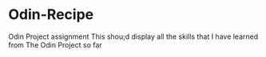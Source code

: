 # Odin-Recipe
Odin Project assignment
This shou;d display all the skills that I have learned from The Odin Project so far